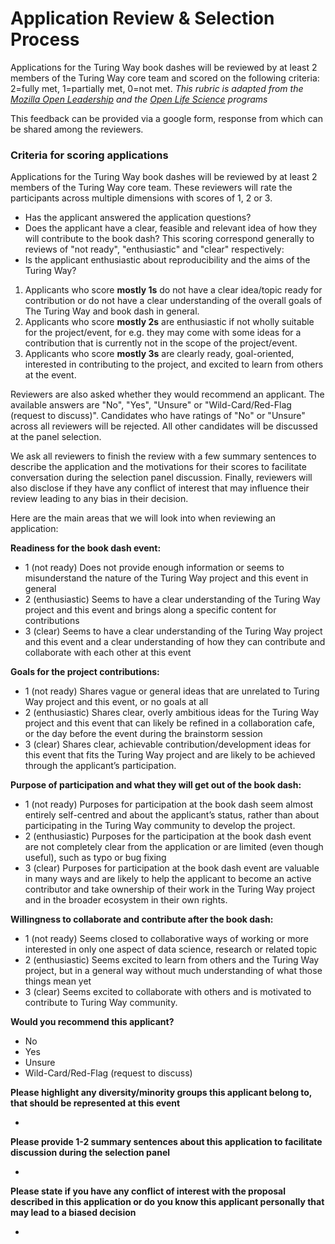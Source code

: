 # Application Review & Selection Process

Applications for the Turing Way book dashes will be reviewed by at least 2 members of the Turing Way core team and scored on the following criteria: 2=fully met, 1=partially met, 0=not met.
*This rubric is adapted from the [Mozilla Open Leadership](https://foundation.mozilla.org/en/initiatives/mozilla-open-leaders/) and the [Open Life Science](https://openlifesci.org/) programs*

This feedback can be provided via a google form, response from which can be shared among the reviewers.

### Criteria for scoring applications

Applications for the Turing Way book dashes will be reviewed by at least 2 members of the Turing Way core team. These reviewers will rate the participants across multiple dimensions with scores of 1, 2 or 3.

* Has the applicant answered the application questions?
* Does the applicant have a clear, feasible and relevant idea of how they will contribute to the book dash?	This scoring correspond generally to reviews of "not ready", "enthusiastic" and "clear" respectively:
* Is the applicant enthusiastic about reproducibility and the aims of the Turing Way?
1. Applicants who score **mostly 1s** do not have a clear idea/topic ready for contribution or do not have a clear understanding of the overall goals of The Turing Way and book dash in general.
2. Applicants who score **mostly 2s** are enthusiastic if not wholly suitable for the project/event, for e.g. they may come with some ideas for a contribution that is currently not in the scope of the project/event.
3. Applicants who score **mostly 3s** are clearly ready, goal-oriented, interested in contributing to the project, and excited to learn from others at the event.

Reviewers are also asked whether they would recommend an applicant. The available answers are "No", "Yes", "Unsure" or "Wild-Card/Red-Flag (request to discuss)". Candidates who have ratings of "No" or "Unsure" across all reviewers will be rejected.
All other candidates will be discussed at the panel selection.

We ask all reviewers to finish the review with a few summary sentences to describe the application and the motivations for their scores to facilitate conversation during the selection panel discussion. Finally, reviewers will also disclose if they have any conflict of interest that may influence their review leading to any bias in their decision.

Here are the main areas that we will look into when reviewing an application:

**Readiness for the book dash event:**

- 1 (not ready) Does not provide enough information or seems to misunderstand the nature of the Turing Way project and this event in general
- 2 (enthusiastic) Seems to have a clear understanding of the Turing Way project and this event and brings along a specific content for contributions
- 3 (clear) Seems to have a clear understanding of the Turing Way project and this event and a clear understanding of how they can contribute and collaborate with each other at this event

**Goals for the project contributions:**

- 1 (not ready) Shares vague or general ideas that are unrelated to Turing Way project and this event, or no goals at all
- 2 (enthusiastic) Shares clear, overly ambitious ideas for the Turing Way project and this event that can likely be refined in a collaboration cafe, or the day before the event during the brainstorm session
- 3 (clear) Shares clear, achievable contribution/development ideas for this event that fits the Turing Way project and are likely to be achieved through the applicant’s participation.

**Purpose of participation and what they will get out of the book dash:**

- 1 (not ready) Purposes for participation at the book dash seem almost entirely self-centred and about the applicant’s status, rather than about participating in the Turing Way community to develop the project.
- 2 (enthusiastic) Purposes for the participation at the book dash event are not completely clear from the application or are limited (even though useful), such as typo or bug fixing
- 3 (clear) Purposes for participation at the book dash event are valuable in many ways and are likely to help the applicant to become an active contributor and take ownership of their work in the Turing Way project and in the broader ecosystem in their own rights.

**Willingness to collaborate and contribute after the book dash:**
- 1 (not ready) Seems closed to collaborative ways of working or more interested in only one aspect of data science, research or related topic
- 2 (enthusiastic) Seems excited to learn from others and the Turing Way project, but in a general way without much understanding of what those things mean yet
- 3 (clear) Seems excited to collaborate with others and is motivated to contribute to Turing Way community.

**Would you recommend this applicant?**
- No
- Yes
- Unsure
- Wild-Card/Red-Flag (request to discuss)

**Please highlight any diversity/minority groups this applicant belong to, that should be represented at this event**

-  <Free text>

**Please provide 1-2 summary sentences about this application to facilitate discussion during the selection panel**

- <Free text>

 **Please state if you have any conflict of interest with the proposal described in this application or do you know this applicant personally that may lead to a biased decision**

- <Free text>
